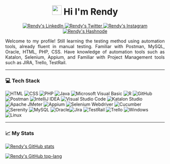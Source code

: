 <h1 align='center'>
<img src="https://github.com/rndsetiawan/rndsetiawan/blob/main/tech-stack-logo/wave.gif" width="30px" height="30px" /> Hi I'm Rendy
</h1>

<p align="center">
  <a href="https://www.linkedin.com/in/rndsetiawan/">
    <img src="https://img.shields.io/badge/rndsetiawan-white?style=social&logo=linkedin&logoColor=0A66C2" alt="Rendy's LinkedIn"/>
  </a>
  <a href="https://www.twitter.com/RndSetiawan/">
    <img src="https://img.shields.io/badge/rndsetiawan-white?style=social&logo=twitter&logoColor=1DA1F2" alt="Rendy's Twitter"/>
  </a>
  <a href="https://www.instagram.com/Rnd.Setiawan/">
    <img src="https://img.shields.io/badge/rnd.setiawan-white?style=social&logo=instagram&logoColor=E4405F" alt="Rendy's Instagram"/>
  </a>
  <a href="https://rndsetiawan.hashnode.dev/">
      <img src="https://img.shields.io/badge/rndsetiawan-white?style=social&logo=hashnode&logoColor=2962FF" alt="Rendy's Hashnode"/>
  </a>
</p>

<p align='justify'>
Welcome to my profile! Still learning the testing method using automation tools, already fluent in manual testing.
Familiar with Postman, MySQL, Oracle, HTML, PHP, CSS.
Have knowledge of automation tools such as Katalon, Selenium, Appium, and Familiar with Project Management tools such as JIRA, Trello, TestRail.
</p>

---

### 💻 Tech Stack

![HTML](https://img.shields.io/badge/-HTML5-181717?style=for-the-badge&logo=html5&logoColor=) ![CSS](https://img.shields.io/badge/-CSS3-181717?style=for-the-badge&logo=css3&logoColor=) ![PHP](https://img.shields.io/badge/-php-181717?style=for-the-badge&logo=php&logoColor=777BB4) ![Java](https://img.shields.io/badge/-java-181717?style=for-the-badge&logo=java&logoColor=) ![Microsoft Visual Basic](https://img.shields.io/badge/-Microsoft%20Visual%20Basic-181717?style=for-the-badge&logo=microsoft-visual-basic&logoColor=) ![R](https://img.shields.io/badge/-R-181717?style=for-the-badge&logo=r&logoColor=276DC3) ![GitHub](https://img.shields.io/badge/-GitHub-181717?style=for-the-badge&logo=github&logoColor=) ![Postman](https://img.shields.io/badge/-Postman-181717?style=for-the-badge&logo=postman&logoColor=FF6C37) ![IntelliJ IDEA](https://img.shields.io/badge/-IntelliJ%20IDEA-181717?style=for-the-badge&logo=intellij-idea&logoColor=) ![Visual Studio Code](https://img.shields.io/badge/Visual%20Studio%20Code-181717?style=flat-square&logo=visual-studio-code&logoColor=007ACC) ![Katalon Studio](https://img.shields.io/badge/-Katalon%20Studio-181717?style=for-the-badge&logo=katalon-studio&logoColor=) ![Apache JMeter](https://img.shields.io/badge/-Apache%20JMeter-181717?style=for-the-badge&logo=apache-jmeter&logoColor=D22128) ![Appium](https://img.shields.io/badge/-Appium-181717?style=for-the-badge&logo=appium&logoColor=) ![Selenium Webdriver](https://img.shields.io/badge/-Selenium-181717?style=for-the-badge&logo=selenium&logoColor=43B02A) ![Cucumber](https://img.shields.io/badge/-Cucumber-181717?style=for-the-badge&logo=cucumber&logoColor=23D96C) ![Serenity](https://img.shields.io/badge/-Serenity-181717?style=for-the-badge&logo=serenity&logoColor=) ![MySQL](https://img.shields.io/badge/-MySQL-181717?style=for-the-badge&logo=mysql&logoColor=4479A1) ![Oracle](https://img.shields.io/badge/-Oracle-181717?style=for-the-badge&logo=oracle&logoColor=F80000)![Jira](https://img.shields.io/badge/-Jira-181717?style=for-the-badge&logo=jira&logoColor=0052CC) ![TestRail](https://img.shields.io/badge/-TestRail-181717?style=for-the-badge&logo=testrail&logoColor=)
 ![Trello](https://img.shields.io/badge/-Trello-181717?style=for-the-badge&logo=trello&logoColor=0052CC) ![Windows](https://img.shields.io/badge/-Windows-181717?style=for-the-badge&logo=windows&logoColor=0078D6) ![Linux](https://img.shields.io/badge/-Linux-181717?style=for-the-badge&logo=linux&logoColor=FCC624)

---

### 📈 My Stats

[![Rendy's GitHub stats](https://github-readme-stats.vercel.app/api?username=rndsetiawan&count_private=true&show_icons=true&theme=radical)](https://github.com/rndsetiawan/github-readme-stats)

[![Rendy's GitHub top-lang](https://github-readme-stats.vercel.app/api/top-langs/?username=rndsetiawan&layout=compact&theme=radical&langs_count=10)](https://github.com/rndsetiawan/github-readme-stats)

<!-- Resources -->
<!-- GitHub Stats: https://github.com/anuraghazra/github-readme-stats -->
<!-- Awesome GitHub Profile README: https://github.com/abhisheknaiidu/awesome-github-profile-readme -->
<!-- Icons: https://simpleicons.org/ -->
<!-- Emojis: https://emojipedia.org/emoji/ -->
<!-- HTML Emojis: https://www.fileformat.info/index.htm -->
<!-- Shields: https://shields.io/ -->
